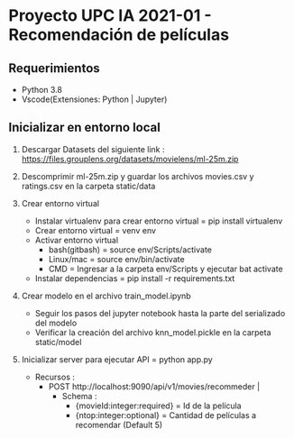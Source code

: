 # Proyecto UPC IA 2021-01 - Recomendación de películas

## Requerimientos
- Python 3.8
- Vscode(Extensiones: Python | Jupyter)

## Inicializar en entorno local

1. Descargar Datasets del siguiente link : https://files.grouplens.org/datasets/movielens/ml-25m.zip
2. Descomprimir ml-25m.zip y guardar los archivos movies.csv y ratings.csv en la carpeta static/data
3. Crear entorno virtual
    - Instalar virtualenv para crear entorno virtual =  pip install virtualenv
    -  Crear entorno virtual = venv env 
    -  Activar entorno virtual  
        - bash(gitbash) = source env/Scripts/activate
        - Linux/mac = source env/bin/activate
        - CMD = Ingresar a la carpeta env/Scripts y ejecutar bat activate
    - Instalar dependencias = pip install -r requirements.txt
4. Crear modelo en el archivo train_model.ipynb
    - Seguir los pasos del jupyter notebook hasta la parte del serializado del modelo
    - Verificar la creación del archivo knn_model.pickle en la carpeta static/model
5. Inicializar server para ejecutar API = python app.py

    - Recursos : 
        - POST http://localhost:9090/api/v1/movies/recommeder  | 
          - Schema : 
            - {movieId:integer:required}  = Id de la película
            - {ntop:integer:optional}     = Cantidad de películas a recomendar (Default 5)


